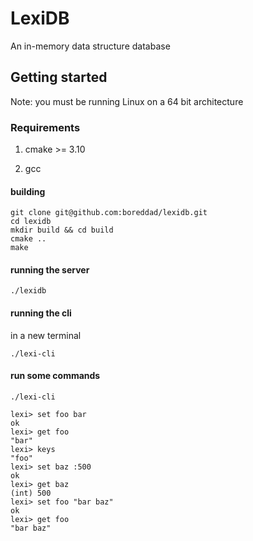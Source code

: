 # LexiDB

An in-memory data structure database

## Getting started

Note: you must be running Linux on a 64 bit architecture

### Requirements

1. cmake >= 3.10

2. gcc

#### building

```console
git clone git@github.com:boreddad/lexidb.git
cd lexidb
mkdir build && cd build
cmake ..
make
```

#### running the server

```console
./lexidb
```


#### running the cli

in a new terminal

```console
./lexi-cli
```

#### run some commands

```console
./lexi-cli

lexi> set foo bar
ok
lexi> get foo
"bar"
lexi> keys
"foo"
lexi> set baz :500
ok
lexi> get baz
(int) 500
lexi> set foo "bar baz"
ok
lexi> get foo
"bar baz"
```

